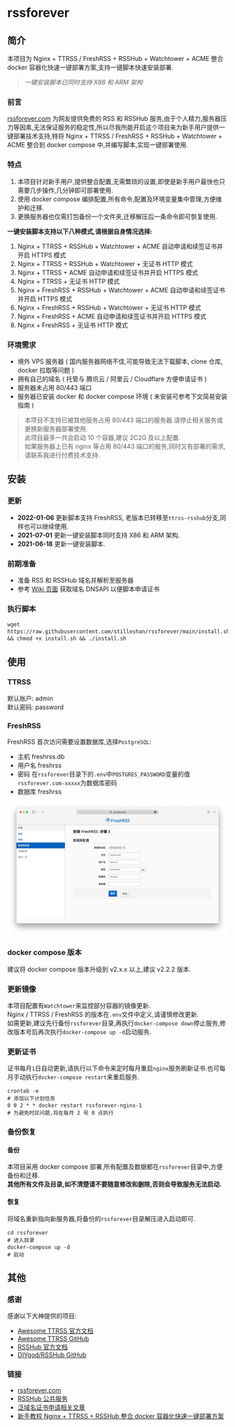 # rssforever
## 简介
本项目为 Nginx + TTRSS / FreshRSS + RSSHub + Watchtower + ACME 整合 docker 容器化快速一键部署方案,支持一键脚本快速安装部署.
> *一键安装脚本已同时支持 X86 和 ARM 架构*

### 前言
[rssforever.com](https://rssforever.com) 为网友提供免费的 RSS 和 RSSHub 服务,由于个人精力,服务器压力等因素,无法保证服务的稳定性,所以尽我所能开启这个项目来为新手用户提供一键部署技术支持,特将 Nginx + TTRSS / FreshRSS + RSSHub + Watchtower + ACME 整合到 docker compose 中,并编写脚本,实现一键部署使用.

### 特点
1. 本项目针对新手用户,提供整合配置,无需繁琐的设置,即使是新手用户最快也只需要几步操作,几分钟即可部署使用.
2. 使用 docker compose 编排配置,所有命令,配置及环境变量集中管理,方便维护和迁移.
3. 更换服务器也仅需打包备份一个文件夹,迁移解压后一条命令即可恢复使用.

**一键安装脚本支持以下八种模式,请根据自身情况选择:**
1. Nginx + TTRSS + RSSHub + Watchtower + ACME 自动申请和续签证书并开启 HTTPS 模式
2. Nginx + TTRSS + RSSHub + Watchtower + 无证书 HTTP 模式
3. Nginx + TTRSS + ACME 自动申请和续签证书并开启 HTTPS 模式
4. Nginx + TTRSS + 无证书 HTTP 模式
5. Nginx + FreshRSS + RSSHub + Watchtower + ACME 自动申请和续签证书并开启 HTTPS 模式
6. Nginx + FreshRSS + RSSHub + Watchtower + 无证书 HTTP 模式
7. Nginx + FreshRSS + ACME 自动申请和续签证书并开启 HTTPS 模式
8. Nginx + FreshRSS + 无证书 HTTP 模式

### 环境需求
- 境外 VPS 服务器 ( 国内服务器网络不佳,可能导致无法下载脚本, clone 仓库, docker 拉取等问题 )
- 拥有自己的域名 ( 托管与 腾讯云 / 阿里云 / Cloudflare 方便申请证书 )
- 服务器未占用 80/443 端口
- 服务器已安装 docker 和 docker compose 环境 ( 未安装可参考下文简易安装指南 )

> 本项目不支持已被其他服务占用 80/443 端口的服务器.请停止相关服务或更换新服务器部署使用.  
> 此项目最多一共会启动 10 个容器,建议 2C2G 及以上配置.  
> 如果服务器上已有 nginx 等占用 80/443 端口的服务,同时又有部署的需求,请联系我进行付费技术支持.


## 安装
### 更新
- **2022-01-06** 更新脚本支持 FreshRSS, 老版本已转移至`ttrss-rsshub`分支,同样也可以继续使用.
- **2021-07-01** 更新一键安装脚本同时支持 X86 和 ARM 架构.
- **2021-06-18** 更新一键安装脚本.

### 前期准备
- 准备 RSS 和 RSSHub 域名并解析至服务器
- 参考 [Wiki 页面](https://github.com/stilleshan/rssforever/wiki/dnsapi) 获取域名 DNSAPI 以便脚本申请证书

### 执行脚本
```shell
wget https://raw.githubusercontent.com/stilleshan/rssforever/main/install.sh && chmod +x install.sh && ./install.sh
```

## 使用
### TTRSS
默认账户: admin  
默认密码: password

### FreshRSS
FreshRSS 首次访问需要设置数据库,选择`PostgreSQL`:
- 主机 freshrss.db
- 用户名 freshrss
- 密码 在`rssforever`目录下的`.env`中`POSTGRES_PASSWORD`变量的值`rssforever.com-xxxxx`为数据库密码
- 数据库 freshrss

![snapshot01.jpg](images/snapshot01.jpg)

### docker compose 版本
建议将 docker compose 版本升级到 v2.x.x 以上,建议 v2.2.2 版本.

### 更新镜像
本项目配置有`Watchtower`来监控部分容器的镜像更新.  
Nginx / TTRSS / FreshRSS 的版本在`.env`文件中定义,请谨慎修改更新.  
如需更新,建议先行备份`rssforever`目录,再执行`docker-compose down`停止服务,修改版本号后再次执行`docker-compose up -d`启动服务.

### 更新证书
证书每月`1`日自动更新,请执行以下命令来定时每月重启`nginx`服务刷新证书.也可每月手动执行`docker-compose restart`来重启服务.
```shell
crontab -e
# 添加以下计划任务
0 0 2 * * docker restart rssforever-nginx-1
# 为避免时区问题,将在每月 2 号 0 点执行
```

### 备份恢复
#### 备份
本项目采用 docker compose 部署,所有配置及数据都在`rssforever`目录中,方便备份和迁移.  
**其他所有文件及目录,如不清楚请不要随意修改和删除,否则会导致服务无法启动.**
#### 恢复
将域名重新指向新服务器,将备份的`rssforever`目录解压进入启动即可.
```shell
cd rssforever
# 进入目录
docker-compose up -d
# 启动
```

## 其他
### 感谢
感谢以下大神提供的项目:
- [Awesome TTRSS 官方文档](https://ttrss.henry.wang/)
- [Awesome TTRSS GitHub](https://github.com/HenryQW/Awesome-TTRSS)
- [RSSHub 官方文档](https://docs.rsshub.app/)
- [DIYgod/RSSHub GitHub](https://github.com/DIYgod/RSSHub)

### 链接
- [rssforever.com](https://rssforever.com)  
- [RSSHub 公共服务](https://rsshub.rssforever.com)  
- [泛域名证书申请相关文章](https://www.ioiox.com/tag/SSL/)
- [新手教程 Nginx + TTRSS + RSSHub 整合 docker 容器化快速一键部署方案](https://www.ioiox.com/archives/133.html)

